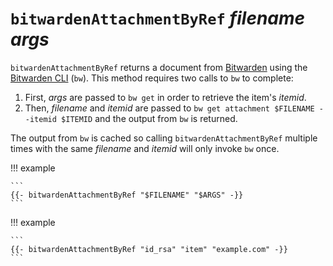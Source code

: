 # `bitwardenAttachmentByRef` *filename* *args*

`bitwardenAttachmentByRef` returns a document from
[Bitwarden](https://bitwarden.com/) using the [Bitwarden
CLI](https://bitwarden.com/help/article/cli/) (`bw`). This method requires two
calls to `bw` to complete:

1. First, *args* are passed to `bw get` in order to retrieve the item's
   *itemid*.
2. Then, *filename* and *itemid* are passed to `bw get attachment $FILENAME
   --itemid $ITEMID` and the output from `bw` is returned.

The output from `bw` is cached so calling `bitwardenAttachmentByRef` multiple
times with the same *filename* and *itemid* will only invoke `bw` once.

!!! example

    ```
    {{- bitwardenAttachmentByRef "$FILENAME" "$ARGS" -}}
    ```

!!! example

    ```
    {{- bitwardenAttachmentByRef "id_rsa" "item" "example.com" -}}
    ```
